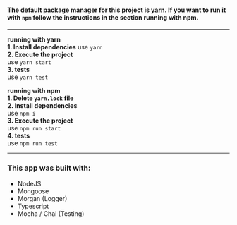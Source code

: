 

#### The default package manager for this project is [yarn](https://yarnpkg.com/). If you want to run it with `npm` follow the instructions in the section **running with npm**.
---
 **running with yarn**\
**1. Install dependencies**
  use `yarn`\
**2. Execute the project**\
  use `yarn start`\
**3. tests**\
  use `yarn test`
  
**running with npm**\
**1. Delete `yarn.lock` file**\
**2. Install dependencies** \
  use `npm i`\
**3. Execute the project**\
use `npm run start`\
**4. tests**\
  use `npm run test`

---

### This app was built with:
- NodeJS
- Mongoose
- Morgan (Logger)
- Typescript
- Mocha / Chai (Testing)
